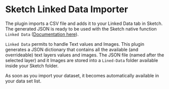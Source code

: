 # Sketch Linked Data Importer

The plugin imports a CSV file and adds it to your Linked Data tab in Sketch. The generated JSON is ready to be used with the Sketch native function `Linked Data` ([Documentation here](https://www.sketch.com/docs/designing/data/#linked-data)).

`Linked Data` permits to handle Text values and Images. This plugin generates a JSON dictionary that contains all the available (and overrideable) text layers values and images. The JSON file (named after the selected layer) and it Images are stored into a `Lined-Data` folder available inside your Sketch folder.

As soon as you import your dataset, it becomes automatically available in your data set list.
